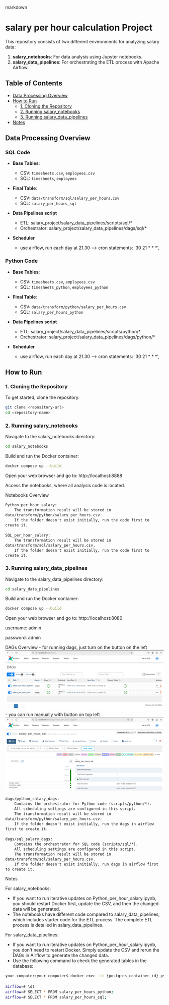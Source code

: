 markdown

# salary per hour calculation Project

This repository consists of two different environments for analyzing salary data:

1. **salary_notebooks**: For data analysis using Jupyter notebooks.
2. **salary_data_pipelines**: For orchestrating the ETL process with Apache Airflow.

## Table of Contents

- [Data Processing Overview](#data-processing-overview)
- [How to Run](#how-to-run)
  - [1. Cloning the Repository](#1-cloning-the-repository)
  - [2. Running salary_notebooks](#2-running-salary_notebooks)
  - [3. Running salary_data_pipelines](#3-running-salary_data_pipelines)
- [Notes](#notes)

## Data Processing Overview

### SQL Code

- **Base Tables**: 
  - CSV: `timesheets.csv`, `employees.csv`
  - SQL: `timesheets`, `employees`
  
- **Final Table**:
  - CSV: `data/transform/sql/salary_per_hours.csv`
  - SQL: `salary_per_hours_sql`

- **Data Pipelines script**
  - ETL: salary_project/salary_data_pipelines/scripts/sql/*
  - Orchestrator: salary_project/salary_data_pipelines/dags/sql/*

- **Scheduler**
  - use airflow, run each day at 21.30 --> cron statements: '30 21 * * *',

### Python Code

- **Base Tables**: 
  - CSV: `timesheets.csv`, `employees.csv`
  - SQL: `timesheets_python`, `employees_python`
  
- **Final Table**:
  - CSV: `data/transform/python/salary_per_hours.csv`
  - SQL: `salary_per_hours_python`

- **Data Pipelines script**
  - ETL: salary_project/salary_data_pipelines/scripts/python/*
  - Orchestrator: salary_project/salary_data_pipelines/dags/python/*

- **Scheduler**
  - use airflow, run each day at 21.30 --> cron statements: '30 21 * * *',

## How to Run

### 1. Cloning the Repository

To get started, clone the repository:

```bash
git clone <repository-url>
cd <repository-name>
```

### 2. Running salary_notebooks

Navigate to the salary_notebooks directory:

```bash
cd salary_notebooks
```

Build and run the Docker container:

```bash
docker compose up --build
```

Open your web browser and go to: http://localhost:8888

Access the notebooks, where all analysis code is located.

Notebooks Overview

    Python_per_hour_salary:
        The transformation result will be stored in data/transform/python/salary_per_hours.csv.
        If the folder doesn't exist initially, run the code first to create it.

    SQL_per_hour_salary:
        The transformation result will be stored in data/transform/sql/salary_per_hours.csv.
        If the folder doesn't exist initially, run the code first to create it.

### 3. Running salary_data_pipelines

Navigate to the salary_data_pipelines directory:

```bash
cd salary_data_pipelines
```

Build and run the Docker container:

```bash
docker compose up --build
```
Open your web browser and go to: http://localhost:8080

username: admin

password: admin

DAGs Overview
    - for running dags, just turn on the button on the left
    ![Project Overview](./assets/dags_airflow.png)
    - you can run manually with button on top left
    ![Project Overview](./assets/run_manual_airflow.png)

    dags/python_salary_dags:
        Contains the orchestrator for Python code (scripts/python/*).
        All scheduling settings are configured in this script.
        The transformation result will be stored in data/transform/python/salary_per_hours.csv.
        If the folder doesn't exist initially, run the dags in airflow first to create it.

    dags/sql_salary_dags:
        Contains the orchestrator for SQL code (scripts/sql/*).
        All scheduling settings are configured in this script.
        The transformation result will be stored in data/transform/sql/salary_per_hours.csv.
        If the folder doesn't exist initially, run dags in airflow first to create it.

Notes

For salary_notebooks:
- If you want to run iterative updates on Python_per_hour_salary.ipynb, you should restart Docker first, update the CSV, and then the changed data will be generated.
- The notebooks have different code compared to salary_data_pipelines, which includes starter code for the ETL process. The complete ETL process is detailed in salary_data_pipelines.

For salary_data_pipelines:

- If you want to run iterative updates on Python_per_hour_salary.ipynb, you don't need to restart Docker. Simply update the CSV and rerun the DAGs in Airflow to generate the changed data.
- Use the following command to check the generated tables in the database:
```  bash
your-computer:your-computer$ docker exec -it {postgres_container_id} psql -U airflow -d airflow

airflow=# \dt
airflow=# SELECT * FROM salary_per_hours_python;
airflow=# SELECT * FROM salary_per_hours_sql;
```
